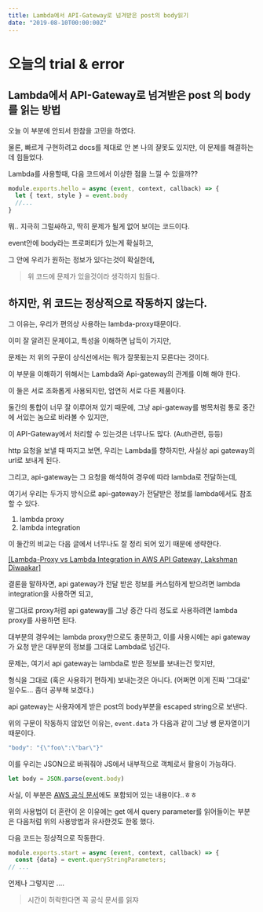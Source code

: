 ```yaml
---
title: Lambda에서 API-Gateway로 넘겨받은 post의 body읽기
date: "2019-08-10T00:00:00Z"
---
```


# 오늘의 trial & error

## Lambda에서 API-Gateway로 넘겨받은 post 의 body를 읽는 방법

오늘 이 부분에 안되서 한참을 고민을 하였다.

물론, 빠르게 구현하려고 docs를 제대로 안 본 나의 쟐못도 있지만, 이 문제를 해결하는데 힘들었다.

Lambda를 사용할때, 다음 코드에서 이상한 점을 느낄 수 있을까??

```js
module.exports.hello = async (event, context, callback) => {
  let { text, style } = event.body
  //...
}
```

뭐.. 지극히 그럴싸하고, 딱히 문제가 될게 없어 보이는 코드이다.

event안에 body라는 프로퍼티가 있는게 확실하고,

그 안에 우리가 원하는 정보가 있다는것이 확실한데,

> 위 코드에 문제가 있을것이라 생각하지 힘들다.

## **하지만, 위 코드는 정상적으로 작동하지 않는다.**

그 이유는, 우리가 편의상 사용하는 lambda-proxy때문이다.

이미 잘 알려진 문제이고, 특성을 이해하면 납득이 가지만,

문제는 저 위의 구문이 상식선에서는 뭐가 잘못됬는지 모른다는 것이다.

이 부분을 이해하기 위해서는 Lambda와 Api-gateway의 관계를 이해 해야 한다.

이 둘은 서로 조화롭게 사용되지만, 엄연히 서로 다른 제품이다.

둘간의 통합이 너무 잘 이루어져 있기 때문에, 그냥 api-gateway를 병목처럼 통로 중간에 서있는 놈으로 바라볼 수 있지만,

이 API-Gateway에서 처리할 수 있는것은 너무나도 많다. (Auth관련, 등등)

http 요청을 보낼 때 따지고 보면, 우리는 Lambda를 향하지만, 사실상 api gateway의 url로 보내게 된다.

그리고, api-gateway는 그 요청을 해석하여 경우에 따라 lambda로 전달하는데,

여기서 우리는 두가지 방식으로 api-gateway가 전달받은 정보를 lambda에서도 참조할 수 있다.

1. lambda proxy
2. lambda integration

이 둘간의 비교는 다음 글에서 너무나도 잘 정리 되어 있기 때문에 생략한다.

[[Lambda-Proxy vs Lambda Integration in AWS API Gateway, Lakshman Diwaakar]](https://medium.com/@lakshmanLD/lambda-proxy-vs-lambda-integration-in-aws-api-gateway-3a9397af0e6d)

결론을 말하자면, api gateway가 전달 받은 정보를 커스텀하게 받으려면 lambda integration을 사용하면 되고,

말그대로 proxy처럼 api gateway를 그냥 중간 다리 정도로 사용하려면 lambda proxy를 사용하면 된다.

대부분의 경우에는 lambda proxy만으로도 충분하고, 이를 사용시에는 api gateway가 요청 받은 대부분의 정보를 그대로 Lambda로 넘긴다.

문제는, 여기서 api gateway는 lambda로 받은 정보를 보내는건 맞지만,

형식을 그대로 (혹은 사용하기 편하게) 보내는것은 아니다. (어쩌면 이게 진짜 '그대로' 일수도... 좀더 공부해 보겠다.)

api gateway는 사용자에게 받은 post의 body부분을 escaped string으로 보낸다.

위의 구문이 작동하지 않았던 이유는, `event.data` 가 다음과 같이 그냥 쌩 문자열이기 때문이다.

```js
"body": "{\"foo\":\"bar\"}"
```

이를 우리는 JSON으로 바꿔줘야 JS에서 내부적으로 객체로서 활용이 가능하다.

```js
let body = JSON.parse(event.body)
```

사실, 이 부분은 [AWS 공식 문서](https://docs.aws.amazon.com/apigateway/latest/developerguide/api-gateway-create-api-as-simple-proxy-for-lambda.html)에도 포함되어 있는 내용이다..ㅎㅎ

위의 사용법이 더 혼란이 온 이유에는 get 에서 query parameter를 읽어들이는 부분은 다음처럼 위의 사용방법과 유사한것도 한몫 했다.

다음 코드는 정상적으로 작동한다.

```js
module.exports.start = async (event, context, callback) => {
  const {data} = event.queryStringParameters;
// ...
```

언제나 그렇지만 ....

> 시간이 허락한다면 꼭 공식 문서를 읽쟈
